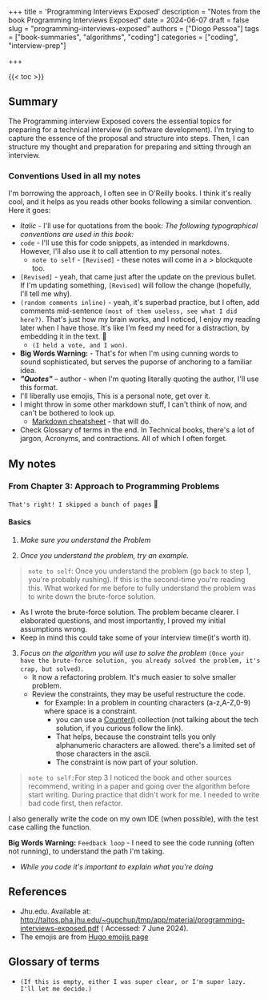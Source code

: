 +++
title = 'Programming Interviews Exposed'
description = "Notes from the book Programming Interviews Exposed"
date = 2024-06-07
draft = false
slug = "programming-interviews-exposed"
authors = ["Diogo Pessoa"]
tags = ["book-summaries", "algorithms", "coding"]
categories = ["coding", "interview-prep"]

+++

{{< toc >}}

## Summary

The Programming interview Exposed covers the essential topics for preparing for a
technical interview (in software development). I'm trying to capture the essence of the
proposal and structure into steps. Then, I can structure my thought and preparation for
preparing and sitting through an interview.

### Conventions Used in all my notes

I'm borrowing the approach, I often see in O'Reilly books. I think it's really cool, and
it helps as you reads other books following a similar convention. Here it goes:

* _Italic_ - I'll use for quotations from the book: _The following typographical
  conventions are used in this book:_
* `code` - I'll use this for code snippets, as intended in markdowns. However, I'll also
  use it to call attention to my personal notes.
    * `note to self` - `[Revised]` - these notes will come in a > blockquote too.
* `[Revised]` - yeah, that came just after the update on the previous bullet. If I'm
  updating something, `[Revised]` will follow the change (hopefully, I'll tell me why).
* `(random comments inline)` - yeah, it's superbad practice, but I often, add
  comments mid-sentence `(most of them useless, see what I did here?)`. That's just how
  my brain works, and I noticed, I enjoy my reading later when I have those. It's like
  I'm feed my need for a distraction, by embedding it in the text. :thinking:
    * `(I held a vote, and I won)`.
* **Big Words Warning:** - That's for when I'm using cunning words to sound
  sophisticated, but serves the puporse of anchoring to a familiar idea.
* **_"Quotes"_** – author - when I'm quoting literally quoting the author, I'll use this
  format.
* I'll liberally use emojis, This is a personal note, get over it.
* I might throw in some other markdown stuff, I can't think of now, and can't be
  bothered to look up.
    * [Markdown cheatsheet](https://www.markdownguide.org/cheat-sheet/) - that will do.
* Check Glossary of terms in the end. In Technical books, there's a lot of jargon,
  Acronyms, and contractions. All of which I often forget.

## My notes

### From Chapter 3: Approach to Programming Problems

`That's right! I skipped a bunch of pages` :grimacing:

#### Basics

1. _Make sure you understand the Problem_

2. _Once you understand the problem, try an example._

> `note to self`: Once you understand the problem (go back to step 1, you're
> probably
> rushing). If this is the second-time you're reading this. What worked for me
> before to
> fully understand the problem was to write down the brute-force solution.

* As I wrote the brute-force solution. The problem became clearer. I elaborated
  questions, and most importantly, I proved my initial assumptions wrong.
* Keep in mind this could take some of your interview time(it's worth it).

3. _Focus on the algorithm you will use to solve the
   problem_ `(Once your have the brute-force solution, you already solved the problem,
   it's crap,
   but solved)`.
    * It now a refactoring problem. It's much easier to solve smaller problem.
    * Review the constraints, they may be useful restructure the code.
        * for Example: In a problem in counting characters (a-z,A-Z,0-9) where space is
          a constraint.
            * you can use
              a [Counter()](https://docs.python.org/3/library/collections.html#collections.Counter)
              collection (not talking about the tech solution, if you curious follow the
              link).
            * That helps, because the constraint tells you only alphanumeric characters
              are allowed. there's a limited set of those characters in the ascii.
            * The constraint is now part of your solution.

> `note to self:`For step 3 I noticed the book and other sources recommend, writing in a
> paper and
> going
> over the algorithm before start writing. During practice that didn't work for me. I
> needed to write bad code first, then refactor.

I also generally write the code on my own IDE (when possible), with the test case
calling the function.

**Big Words Warning:** `Feedback loop` - I need to see the code running (often not
running),
to understand the path I'm taking.

* _While you code it's important to explain what you're doing_

## References

* Jhu.edu. Available
  at: http://taltos.pha.jhu.edu/~gupchup/tmp/app/material/programming-interviews-exposed.pdf (
  Accessed: 7 June 2024).
* The emojis are from [Hugo emojis page](https://gohugo.io/quick-reference/emojis/)

## Glossary of terms

* `(If this is empty, either I was super clear, or I'm super lazy. I'll let me decide.)`
